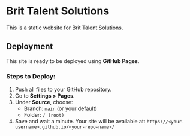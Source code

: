 # Brit Talent Solutions

This is a static website for Brit Talent Solutions.

## Deployment

This site is ready to be deployed using **GitHub Pages**.

### Steps to Deploy:
1. Push all files to your GitHub repository.
2. Go to **Settings > Pages**.
3. Under **Source**, choose:
   - Branch: `main` (or your default)
   - Folder: `/ (root)`
4. Save and wait a minute. Your site will be available at:
   `https://<your-username>.github.io/<your-repo-name>/`


